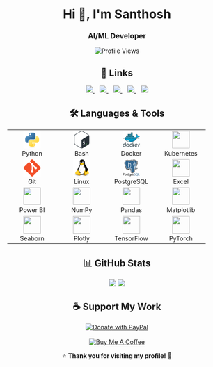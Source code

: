 <div align="center">

# Hi 👋, I'm Santhosh
### AI/ML Developer

![Profile Views](https://komarev.com/ghpvc/?username=wydoinn&label=Profile%20Views&color=0e75b6&style=flat)


## 🔗 Links
<p align="center">
  <a href="https://santhoshhh.notion.site/portfolio">
    <img src="https://img.shields.io/badge/My%20Portfolio-white?style=for-the-badge&logo=notion&logoColor=black" />
  </a>&nbsp;&nbsp;
  <a href="https://dev.to/wydoinn">
    <img src="https://img.shields.io/badge/Dev.to-333333?style=for-the-badge&logo=dev.to&logoColor=white" />
  </a>&nbsp;&nbsp;
  <a href="https://drive.google.com/file/d/1Wz0QBHq0qMQy3YvSykc0oXUev7VgASuQ/view?usp=share_link">
    <img src="https://img.shields.io/badge/View%20My%20Resume-34A853?style=for-the-badge&logo=googledrive&logoColor=white" />
  </a>&nbsp;&nbsp;
  <a href="https://linkedin.com/in/santhoshs18">
    <img src="https://img.shields.io/badge/LinkedIn-0077B5?style=for-the-badge&logo=linkedin&logoColor=white" />
  </a>&nbsp;&nbsp;
  <a href="https://www.kaggle.com/wydoinn">
    <img src="https://img.shields.io/badge/Kaggle-20BEFF?style=for-the-badge&logo=kaggle&logoColor=white" />
  </a>
</p>


## 🛠️ Languages & Tools
<table align="center">
  <tr>
    <td align="center" width="100">
      <img src="https://raw.githubusercontent.com/devicons/devicon/master/icons/python/python-original.svg" width="40" height="40" /><br>Python
    </td>
    <td align="center" width="100">
      <img src="https://raw.githubusercontent.com/devicons/devicon/master/icons/bash/bash-original.svg" width="40" height="40" /><br>Bash
    </td>
    <td align="center" width="100">
      <img src="https://raw.githubusercontent.com/devicons/devicon/master/icons/docker/docker-original-wordmark.svg" width="40" height="40" /><br>Docker
    </td>
    <td align="center" width="100">
      <img src="https://www.vectorlogo.zone/logos/kubernetes/kubernetes-icon.svg" width="40" height="40" /><br>Kubernetes
    </td>
  </tr>
  <tr>
    <td align="center" width="100">
      <img src="https://raw.githubusercontent.com/devicons/devicon/master/icons/git/git-original.svg" width="40" height="40" /><br>Git
    </td>
    <td align="center" width="100">
      <img src="https://raw.githubusercontent.com/devicons/devicon/master/icons/linux/linux-original.svg" width="40" height="40" /><br>Linux
    </td>
    <td align="center" width="100">
      <img src="https://raw.githubusercontent.com/devicons/devicon/master/icons/postgresql/postgresql-original-wordmark.svg" width="40" height="40" /><br>PostgreSQL
    </td>
    <td align="center" width="100">
      <img src="https://img.icons8.com/color/48/microsoft-excel-2019--v1.png" width="40" height="40" /><br>Excel
    </td>
  </tr>
  <tr>
    <td align="center" width="100">
      <img src="https://img.icons8.com/color/48/power-bi.png" width="40" height="40" /><br>Power BI
    </td>
    <td align="center" width="100">
      <img src="https://upload.wikimedia.org/wikipedia/commons/3/31/NumPy_logo_2020.svg" width="40" height="40" /><br>NumPy
    </td>
    <td align="center" width="100">
      <img src="https://pandas.pydata.org/static/img/pandas_mark.svg" width="40" height="40" /><br>Pandas
    </td>
    <td align="center" width="100">
      <img src="https://matplotlib.org/stable/_images/sphx_glr_logos2_001_2_00x.png" width="40" height="40" /><br>Matplotlib
    </td>
  </tr>
  <tr>
    <td align="center" width="100">
      <img src="https://seaborn.pydata.org/_static/logo-wide-lightbg.svg" width="40" height="40" /><br>Seaborn
    </td>
    <td align="center" width="100">
      <img src="https://images.plot.ly/logo/new-branding/plotly-logomark.png" width="40" height="40" /><br>Plotly
    </td>
    <td align="center" width="100">
      <img src="https://www.vectorlogo.zone/logos/tensorflow/tensorflow-icon.svg" width="40" height="40" /><br>TensorFlow
    </td>
    <td align="center" width="100">
      <img src="https://www.vectorlogo.zone/logos/pytorch/pytorch-icon.svg" width="40" height="40" /><br>PyTorch
    </td>
  </tr>
</table>


## 📊 GitHub Stats
<p align="center">
  <img src="https://github-readme-stats.vercel.app/api?username=wydoinn&show_icons=true&theme=gruvbox" height="150" />
  <img src="https://github-readme-streak-stats.herokuapp.com/?user=wydoinn&theme=gruvbox" height="150" />
</p>


## ☕ Support My Work
<p align="center">
  <a href="https://www.paypal.com/paypalme/santhoshhh18">
    <img src="https://github.com/andreostrovsky/donate-with-paypal/blob/master/PNG/blue.png?raw=true" width="170" alt="Donate with PayPal" />
  </a>
  <br><br>
  <a href="https://www.buymeacoffee.com/wydoinn">
    <img src="https://cdn.buymeacoffee.com/buttons/v2/default-yellow.png" width="170" alt="Buy Me A Coffee" />
  </a>
</p>


⭐ **Thank you for visiting my profile!** 🚀

</div>
